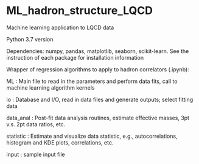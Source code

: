 # ML_hadron_structure_LQCD
Machine learning application to LQCD data

Python 3.7 version

Dependencies: 
 numpy, pandas, matplotlib, seaborn, scikit-learn. 
 See the instruction of each package for installation information


Wrapper of regression algorithms to apply to hadron correlators (.ipynb): 

  ML : Main file to read in the parameters and perform data fits, 
      call to machine learning algorithm kernels
      
  io : Database and I/O, 
      read in data files and generate outputs;
      select fitting data

  data_anal : Post-fit data analysis routines, 
              estimate effective masses, 3pt v.s. 2pt data ratios, etc.
              
  statistic : Estimate and visualize data statistic, 
              e.g., autocorrelations, histogram and KDE plots, correlations, etc. 
        
  input : sample input file 
